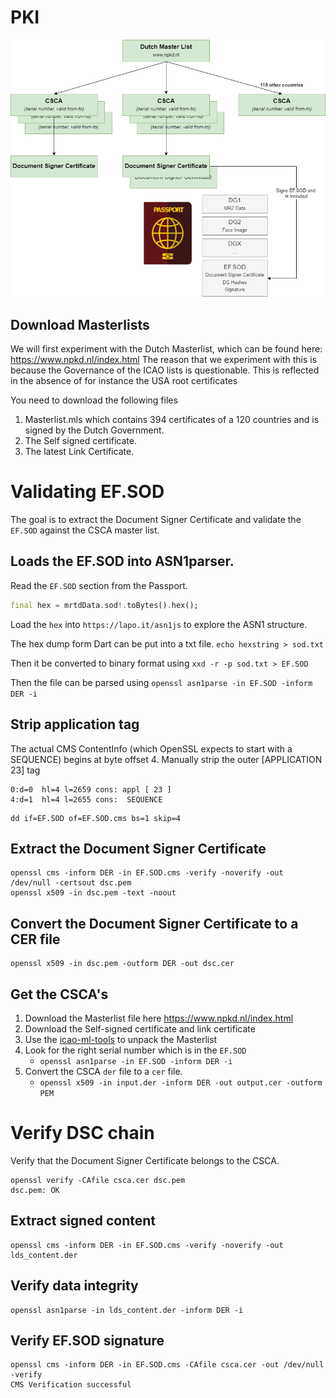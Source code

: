 # PKI
![CSCA PKI infrastructure](/images/CSCA.png)

## Download Masterlists
We will first experiment with the Dutch Masterlist, which can be found here: https://www.npkd.nl/index.html
The reason that we experiment with this is because the Governance of the ICAO lists is questionable. This is reflected in the absence of for instance the USA root certificates

You need to download the following files

1. Masterlist.mls which contains 394 certificates of a 120 countries and is signed by the Dutch Government.
1. The Self signed certificate.
1. The latest Link Certificate.

# Validating EF.SOD
The goal is to extract the Document Signer Certificate and validate the `EF.SOD` against the CSCA master list.

## Loads the EF.SOD into ASN1parser.
Read the `EF.SOD` section from the Passport.

```dart
final hex = mrtdData.sod!.toBytes().hex();
```

Load the `hex` into `https://lapo.it/asn1js` to explore the ASN1 structure.

The hex dump form Dart can be put into a txt file. 
`echo hexstring > sod.txt`

Then it be converted to binary format using `xxd -r -p sod.txt > EF.SOD`

Then the file can be parsed using `openssl asn1parse -in EF.SOD -inform DER -i`

## Strip application tag
The actual CMS ContentInfo (which OpenSSL expects to start with a SEQUENCE) begins at byte offset 4.
Manually strip the outer [APPLICATION 23] tag
```
0:d=0  hl=4 l=2659 cons: appl [ 23 ]
4:d=1  hl=4 l=2655 cons:  SEQUENCE
```
```
dd if=EF.SOD of=EF.SOD.cms bs=1 skip=4
```

## Extract the Document Signer Certificate
```
openssl cms -inform DER -in EF.SOD.cms -verify -noverify -out /dev/null -certsout dsc.pem
openssl x509 -in dsc.pem -text -noout
```

## Convert the Document Signer Certificate to a CER file
```
openssl x509 -in dsc.pem -outform DER -out dsc.cer
```

## Get the CSCA's
1. Download the Masterlist file here https://www.npkd.nl/index.html
1. Download the Self-signed certificate and link certificate
1. Use the [icao-ml-tools](https://github.com/DibranMulder/icao-ml-tools) to unpack the Masterlist
1. Look for the right serial number which is in the `EF.SOD`
    - `openssl asn1parse -in EF.SOD -inform DER -i`
1. Convert the CSCA `der` file to a `cer` file. 
    - `openssl x509 -in input.der -inform DER -out output.cer -outform PEM`

# Verify DSC chain
Verify that the Document Signer Certificate belongs to the CSCA.
```
openssl verify -CAfile csca.cer dsc.pem
dsc.pem: OK
```

## Extract signed content
```
openssl cms -inform DER -in EF.SOD.cms -verify -noverify -out lds_content.der
```

## Verify data integrity
```
openssl asn1parse -in lds_content.der -inform DER -i
```


## Verify EF.SOD signature
```
openssl cms -inform DER -in EF.SOD.cms -CAfile csca.cer -out /dev/null -verify
CMS Verification successful
```
